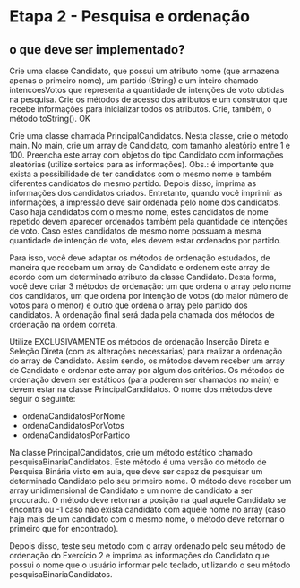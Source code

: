 
# Etapa 2 - Pesquisa e ordenação

## o que deve ser implementado?

Crie uma classe Candidato, que possui um atributo nome (que armazena apenas o primeiro nome), um partido (String) e um inteiro chamado intencoesVotos que representa a quantidade de intenções de voto obtidas na pesquisa. Crie os métodos de acesso dos atributos e um construtor que recebe informações para inicializar todos os atributos. Crie, também, o método toString(). OK

Crie uma classe chamada PrincipalCandidatos. Nesta classe, crie o método main. No main, crie um array de Candidato, com tamanho aleatório entre 1 e 100. Preencha este array com objetos do tipo Candidato com informações aleatórias (utilize sorteios para as informações). Obs.: é importante que exista a possibilidade de ter candidatos com o mesmo nome e também diferentes candidatos do mesmo partido.
Depois disso, imprima as informações dos candidatos criados. Entretanto, quando você imprimir as informações, a impressão deve sair ordenada pelo nome dos candidatos. Caso haja candidatos com o mesmo nome, estes candidatos de nome repetido devem aparecer ordenados também pela quantidade de intenções de voto. Caso estes candidatos de mesmo nome possuam a mesma quantidade de intenção de voto, eles devem estar ordenados por partido.

Para isso, você deve adaptar os métodos de ordenação estudados, de maneira que recebam um array de Candidato e ordenem este array de acordo com um determinado atributo da classe Candidato. Desta forma, você deve criar 3 métodos de ordenação: um que ordena o array pelo nome dos candidatos, um que ordena por intenção de votos (do maior número de votos para o menor) e outro que ordena o array pelo partido dos candidatos. A ordenação final será dada pela chamada dos métodos de ordenação na ordem correta.

Utilize EXCLUSIVAMENTE os métodos de ordenação Inserção Direta e Seleção Direta (com as alterações necessárias) para realizar a ordenação do array de Candidato. Assim sendo, os métodos devem receber um array de Candidato e ordenar este array por algum dos critérios. Os métodos de ordenação devem ser estáticos (para poderem ser chamados no main) e devem estar na classe PrincipalCandidatos. O nome dos métodos deve seguir o seguinte:

* ordenaCandidatosPorNome
* ordenaCandidatosPorVotos
* ordenaCandidatosPorPartido


Na classe PrincipalCandidatos, crie um método estático chamado pesquisaBinariaCandidatos. Este método é uma versão do método de Pesquisa Binária visto em aula, que deve ser capaz de pesquisar um determinado Candidato pelo seu primeiro nome. O método deve receber um array unidimensional de Candidato e um nome de candidato a ser procurado. O método deve retornar a posição na qual aquele Candidato se encontra ou -1 caso não exista candidato com aquele nome no array (caso haja mais de um candidato com o mesmo nome, o método deve retornar o primeiro que for encontrado).


Depois disso, teste seu método com o array ordenado pelo seu método de ordenação do Exercício 2 e imprima as informações do Candidato que possui o nome que o usuário informar pelo teclado, utilizando o seu método pesquisaBinariaCandidatos.

